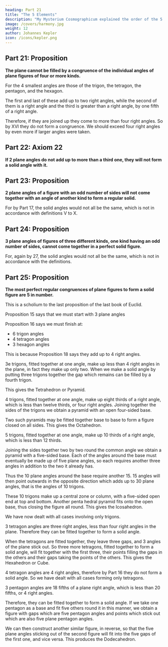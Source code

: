 ```yaml
---
heading: Part 21
title: "The 5 Elements"
description: "My Mysterium Cosmographicum explained the order of the 5 solids in the world"
image: /covers/harmony.jpg
weight: 12
author: Johannes Kepler
icon: /icons/kepler.png
---
```



## Part 21: Proposition

**The plane cannot be filled by a congruence of the individual angles of plane figures of four or more kinds.**

For the 4 smallest angles are those of the trigon, the tetragon, the pentagon, and the hexagon. 

The first and last of these add up to two right angles, while the second of them is a right angle and the third is greater than a right angle, by one fifth of a right angle.

Therefore, if they are joined up they come to more than four right angles. So by XVI they do not form a congruence. We
should exceed four right angles by even more if larger angles were taken.


## Part 22: Axiom 22

**If 2 plane angles do not add up to more than a third one, they will not form a solid angle with it.**


## Part 23: Proposition

**2 plane angles of a figure with an odd number of sides will not come together with an angle of another kind to form a regular solid.**

For by Part 17, the solid angles would not all be the same, which is not in
accordance with definitions V to X.


## Part 24: Proposition

**3 plane angles of figures of three different kinds, one kind having an odd number of sides, cannot come together in a perfect solid figure.** 

For, again by 27, the solid angles would not all be the same, which is not in accordance with the definitions.



## Part 25: Proposition

**The most perfect regular congruences of plane figures to form a solid figure are 5 in number.** 

This is a scholium to the last proposition of the last book of Euclid.

Proposition 15 says that we must start with 3 plane angles

Proposition 16 says we must finish at:
- 6 trigon angles
- 4 tetragon angles
- 3 hexagon angles

This is because Proposition 18 says they add up to 4 right angles.

3e trigons, fitted together at one angle, make up less than 4 right angles in the plane, in fact they make up only two. When we make a solid angle by putting three trigons together the gap which remains can be filled by a fourth
trigon. 

This gives the Tetrahedron or Pyramid.

4 trigons, fitted together at one angle, make up eight thirds of a right angle, which is less than twelve thirds, or four right angles. Joining together the sides of the trigons we obtain a pyramid with an open four-sided base. 

Two such pyramids may be fitted together base to base to form a figure closed on all sides. This gives the Octahedron.

5 trigons, fitted together at one angle, make up 10 thirds of a right angle, which is less than 12 thirds. 

Joining the sides together two by two round the common angle we obtain a pyramid with a five-sided base. Each of the angles around the base must eventually be made up of five plane angles, so each requires another three angles in addition to the two it already has. 

Thus the 10 plane angles around the base require another 15. 15 angles will then point outwards in the opposite direction which adds up to 30 plane angles, that is the angles of 10 trigons. 

These 10 trigons make up a central zone or column, with a five-sided open end at top and bottom. Another penta­
hedral pyramid fits onto the open base, thus closing the figure all round. This gives the Icosahedron.

We have now dealt with all cases involving only trigons. 

3 tetragon angles are three right angles, less than four right angles in the plane. Therefore they can be fitted together to form a solid angle. 

When the tetragons are fitted together, they leave three gaps, and 3 angles of the plane stick out. So three more tetragons, fitted together to form a solid angle, will fit together with the first three, their points filling the gaps in the others and their gaps taking the points of the others. This gives the Hexahedron or Cube.

4 tetragon angles are 4 right angles, therefore by Part 16 they do not form a solid angle. So we have dealt with all cases forming only tetragons. 

3 pentagon angles are 18 fifths of a plane right angle, which is less than 20 fifths, or 4 right angles.

Therefore, they can be fitted together to form a solid angle. If we take one pentagon as a base and fit five others round
it in this manner, we obtain a figure with gaps which are five pentagon angles and points which stick out which are also five plane pentagon angles. 

We can then construct another similar figure, in reverse, so that the five plane angles sticking out of the second figure will fit into the five gaps of the first one, and vice versa. This produces the Dodecahedron. 
